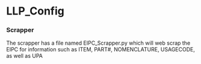 # LLP_Config

### Scrapper
  The scrapper has a file named EIPC_Scrapper.py which will web scrap the EIPC for information such as ITEM, PART#, NOMENCLATURE, USAGECODE, as well as UPA
